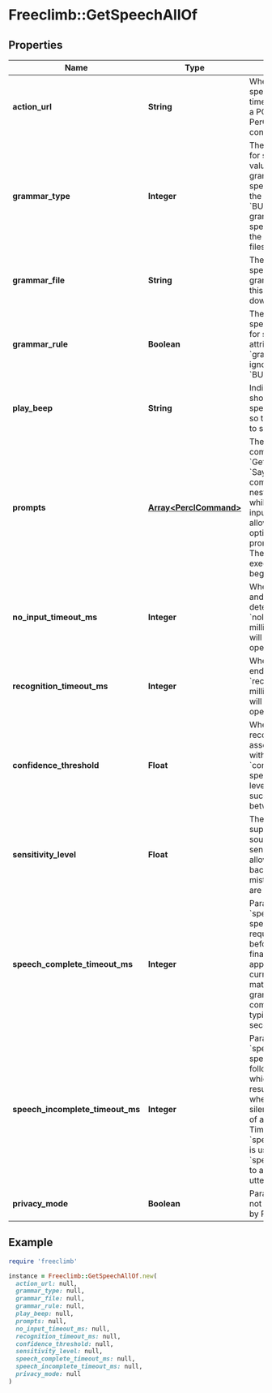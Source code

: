 # Freeclimb::GetSpeechAllOf

## Properties

| Name | Type | Description | Notes |
| ---- | ---- | ----------- | ----- |
| **action_url** | **String** | When the caller has finished speaking or the command has timed out, FreeClimb will make a POST request to this URL. A PerCL response is expected to continue handling the call. |  |
| **grammar_type** | **Integer** | The grammar file type to use for speech recognition. A value of &#39;URL&#39; indicates the grammarFile attribute specifies a URL that points to the grammar file. A value of &#x60;BUILTIN&#x60; indicates the grammarFile attribute specifies the name of one of the platform built-in grammar files. | [optional] |
| **grammar_file** | **String** | The grammar file to use for speech recognition. If grammarType is set to URL, this attribute is specified as a download URL. |  |
| **grammar_rule** | **Boolean** | The grammar rule within the specified grammar file to use for speech recognition. This attribute is optional if &#x60;grammarType&#x60; is &#x60;URL&#x60; and ignored if &#x60;grammarType&#x60; is &#x60;BUILTIN&#x60;. | [optional] |
| **play_beep** | **String** | Indicates whether a beep should be played just before speech recognition is initiated so that the speaker can start to speak. | [optional] |
| **prompts** | [**Array&lt;PerclCommand&gt;**](PerclCommand.md) | The JSON array of PerCL commands to nest within the &#x60;GetSpeech&#x60; command. The &#x60;Say&#x60;, &#x60;Play&#x60;, and &#x60;Pause&#x60; commands can be used. The nested actions are executed while FreeClimb is waiting for input from the caller. This allows for playing menu options to the caller and to prompt for the expected input. These commands stop executing when the caller begins to input speech. | [optional] |
| **no_input_timeout_ms** | **Integer** | When recognition is started and there is no speech detected for &#x60;noInputTimeoutMs&#x60; milliseconds, the recognizer will terminate the recognition operation. | [optional] |
| **recognition_timeout_ms** | **Integer** | When playback of prompts ends and there is no match for &#x60;recognitionTimeoutMs&#x60; milliseconds, the recognizer will terminate the recognition operation. | [optional] |
| **confidence_threshold** | **Float** | When a recognition resource recognizes a spoken phrase, it associates a confidence level with that match. Parameter &#x60;confidenceThreshold&#x60; specifies what confidence level is considered a successful match. Values are between 0.0 and 1.0. | [optional] |
| **sensitivity_level** | **Float** | The speech recognizer supports a variable level of sound sensitivity. The sensitivityLevel attribute allows for filtering out background noise, so it is not mistaken for speech. Values are between 0.0 and 1.0  | [optional] |
| **speech_complete_timeout_ms** | **Integer** | Parameter &#x60;speechCompleteTimeoutMs&#x60; specifies the length of silence required following user speech before the speech recognizer finalizes a result. This timeout applies when the recognizer currently has a complete match against an active grammar. Reasonable speech complete timeout values are typically in the range of 0.3 seconds to 1.0 seconds. | [optional] |
| **speech_incomplete_timeout_ms** | **Integer** | Parameter &#x60;speechIncompleteTimeoutMs&#x60; specifies the length of silence following user speech after which a recognizer finalizes a result. This timeout applies when the speech prior to the silence is an incomplete match of all active grammars. Timeout &#x60;speechIncompleteTimeoutMs&#x60; is usually longer than &#x60;speechCompleteTimeoutMs&#x60; to allow users to pause mid-utterance. | [optional] |
| **privacy_mode** | **Boolean** | Parameter privacyMode will not log the &#x60;text&#x60; as required by PCI compliance. | [optional] |

## Example

```ruby
require 'freeclimb'

instance = Freeclimb::GetSpeechAllOf.new(
  action_url: null,
  grammar_type: null,
  grammar_file: null,
  grammar_rule: null,
  play_beep: null,
  prompts: null,
  no_input_timeout_ms: null,
  recognition_timeout_ms: null,
  confidence_threshold: null,
  sensitivity_level: null,
  speech_complete_timeout_ms: null,
  speech_incomplete_timeout_ms: null,
  privacy_mode: null
)
```

